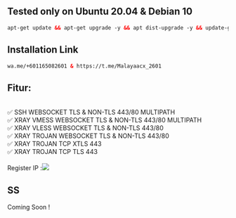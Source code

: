 ## Tested only on Ubuntu 20.04 & Debian 10 <br>
  
  ```html
 apt-get update && apt-get upgrade -y && apt dist-upgrade -y && update-grub && reboot
 ```
## Installation Link<br>

  ```html
wa.me/+601165082601 & https://t.me/Malayaacx_2601
  ```
## Fitur:
<br>
✅ SSH WEBSOCKET TLS & NON-TLS 443/80 MULTIPATH<br>
✅ XRAY VMESS WEBSOCKET TLS & NON-TLS 443/80 MULTIPATH<br>
✅ XRAY VLESS WEBSOCKET TLS & NON-TLS 443/80<br>
✅ XRAY TROJAN WEBSOCKET TLS & NON-TLS 443/80<br>
✅ XRAY TROJAN TCP XTLS 443<br>
✅ XRAY TROJAN TCP TLS 443<br>
<br>
Register IP 
:<a href="https://t.me/Malayaacx_2601" target=”_blank”><img src="https://img.shields.io/static/v1?style=for-the-badge&logo=Telegram&label=Telegram&message=Click%20Here&color=blue"></a><br>

## SS

Coming Soon !
